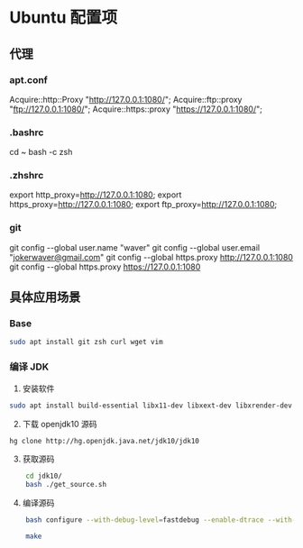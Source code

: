 # Ubuntu 配置项

## 代理

### apt.conf

Acquire::http::Proxy "http://127.0.0.1:1080/";
Acquire::ftp::proxy "ftp://127.0.0.1:1080/";
Acquire::https::proxy "https://127.0.0.1:1080/";

### .bashrc

cd ~
bash -c zsh

### .zhshrc

export http_proxy=http://127.0.0.1:1080;
export https_proxy=http://127.0.0.1:1080;
export ftp_proxy=http://127.0.0.1:1080;

### git

git config --global user.name "waver"
git config --global user.email "jokerwaver@gmail.com"
git config --global https.proxy http://127.0.0.1:1080
git config --global https.proxy https://127.0.0.1:1080

## 具体应用场景

### Base

```bash
sudo apt install git zsh curl wget vim
```

### 编译 JDK

1. 安装软件

```bash
sudo apt install build-essential libx11-dev libxext-dev libxrender-dev libxtst-dev libxt-dev libcups2-dev libfreetype6-dev libasound2-dev ccache gawk m4 libasound2-dev libxrender-dev xorg-dev xutils-dev binutils libmotif-dev ant mercurial openjdk-8-jdk systemtap-sdt-dev
```

2. 下载 openjdk10 源码

```bash
hg clone http://hg.openjdk.java.net/jdk10/jdk10
```

3. 获取源码

```bash
    cd jdk10/
    bash ./get_source.sh
```

4. 编译源码

```bash
    bash configure --with-debug-level=fastdebug --enable-dtrace --with-jvm-variants=server --with-target-bits=64 --enable-ccache --with-num-cores=8 --with-memory-size=8000  --disable-warnings-as-errors

    make
```
